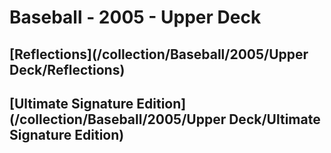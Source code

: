 # Baseball - 2005 - Upper Deck
## [Reflections](/collection/Baseball/2005/Upper Deck/Reflections)
## [Ultimate Signature Edition](/collection/Baseball/2005/Upper Deck/Ultimate Signature Edition)
